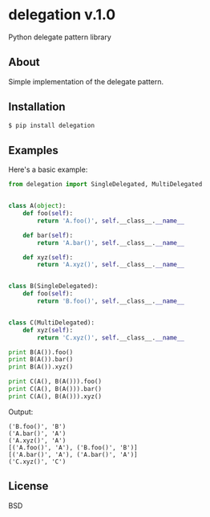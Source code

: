 # delegation v.1.0
Python delegate pattern library

## About
Simple implementation of the delegate pattern.

## Installation
```sh
$ pip install delegation
```

## Examples
Here's a basic example:
```python
from delegation import SingleDelegated, MultiDelegated


class A(object):
    def foo(self):
        return 'A.foo()', self.__class__.__name__

    def bar(self):
        return 'A.bar()', self.__class__.__name__

    def xyz(self):
        return 'A.xyz()', self.__class__.__name__


class B(SingleDelegated):
    def foo(self):
        return 'B.foo()', self.__class__.__name__


class C(MultiDelegated):
    def xyz(self):
        return 'C.xyz()', self.__class__.__name__

print B(A()).foo()
print B(A()).bar()
print B(A()).xyz()

print C(A(), B(A())).foo()
print C(A(), B(A())).bar()
print C(A(), B(A())).xyz()

```
Output:
```
('B.foo()', 'B')
('A.bar()', 'A')
('A.xyz()', 'A')
[('A.foo()', 'A'), ('B.foo()', 'B')]
[('A.bar()', 'A'), ('A.bar()', 'A')]
('C.xyz()', 'C')
```

## License
BSD
